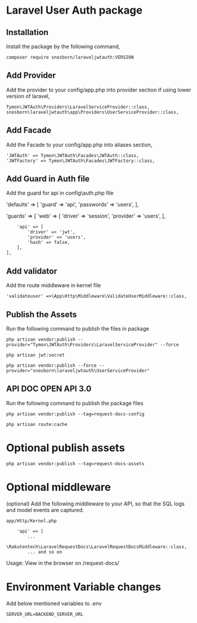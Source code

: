 # Laravel User Auth package

## Installation

Install the package by the following command,

    composer require snosborn/laraveljwtauth:VERSION

## Add Provider

Add the provider to your config/app.php into provider section if using lower version
of laravel,

    Tymon\JWTAuth\Providers\LaravelServiceProvider::class,
    snosborn\laraveljwtauth\app\Providers\UserServiceProvider::class,

## Add Facade

Add the Facade to your config/app.php into aliases section,

    'JWTAuth' => Tymon\JWTAuth\Facades\JWTAuth::class,
    'JWTFactory' => Tymon\JWTAuth\Facades\JWTFactory::class,

## Add Guard in Auth file

Add the guard for api in config\auth.php file

 'defaults' => [
        'guard' => 'api',
        'passwords' => 'users',
    ],

  'guards' => [
        'web' => [
            'driver' => 'session',
            'provider' => 'users',
        ],

        'api' => [
            'driver' => 'jwt',
            'provider' => 'users',
            'hash' => false,
        ],
    ],
## Add validator

Add the route middleware in kernel file 

    'validateuser' =>\App\Http\Middleware\ValidateUserMiddleware::class,

## Publish the Assets

Run the following command to publish the files in package 

    php artisan vendor:publish --provider="Tymon\JWTAuth\Providers\LaravelServiceProvider" --force

    php artisan jwt:secret

    php artisan vendor:publish --force --provider="snosborn\laraveljwtauth\UserServiceProvider"

## API DOC OPEN API 3.0

Run the following command to publish the package files

    php artisan vendor:publish --tag=request-docs-config

    php artisan route:cache

# Optional publish assets

    php artisan vendor:publish --tag=request-docs-assets

# Optional middleware

(optional) Add the following middleware to your API, so that the SQL logs and model events are captured.

    app/Http/Kernel.php

        'api' => [
            ...
            \Rakutentech\LaravelRequestDocs\LaravelRequestDocsMiddleware::class,
            ... and so on

Usage: 
    View in the browser on /request-docs/

# Environment Variable changes

Add below mentioned variables to .env 

    SERVER_URL=BACKEND_SERVER_URL

